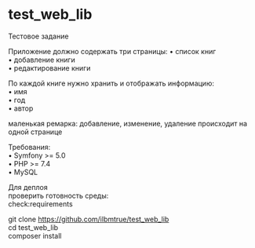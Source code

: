 # test_web_lib

Тестовое задание

Приложение должно содержать три страницы:
•	список книг  
•	добавление книги  
•	редактирование книги  
  
По каждой книге нужно хранить и отображать информацию:  
•	имя  
•	год  
•	автор  
  
маленькая ремарка: добавление, изменение, удаление происходит на одной странице  
  
  
Требования:  
•	Symfony >= 5.0  
•	PHP >= 7.4  
•	MySQL  
  
Для деплоя  
проверить готовность среды:  
check:requirements  

git clone https://github.com/ilbmtrue/test_web_lib  
cd test_web_lib  
composer install  

